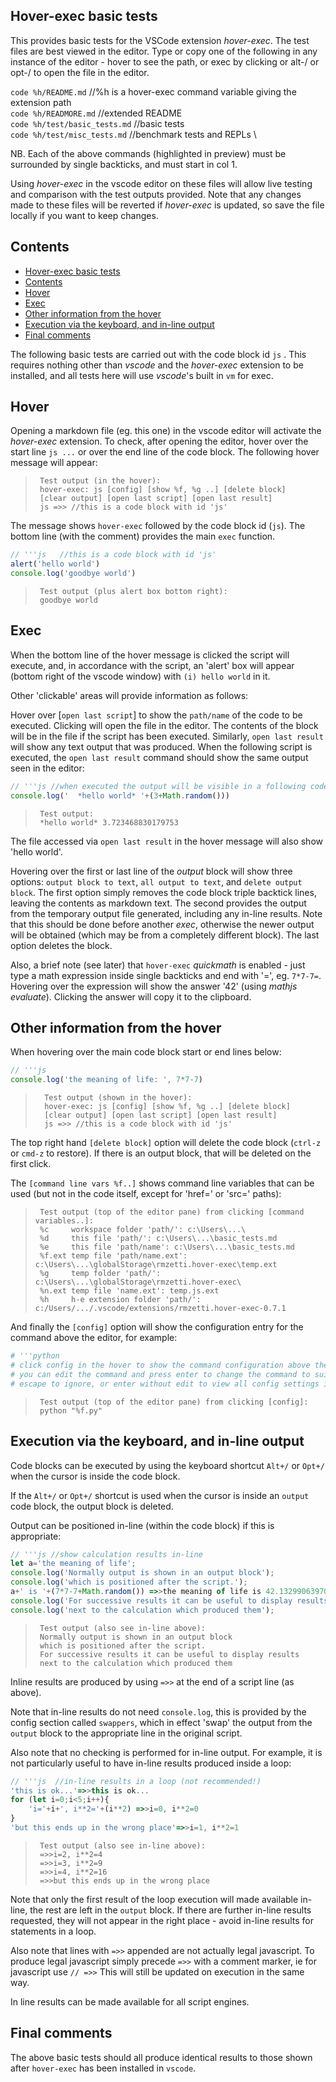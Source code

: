 ## Hover-exec basic tests

This provides basic tests for the VSCode extension *hover-exec*. The test files are best viewed in the editor. Type or copy one of the following in any instance of the editor - hover to see the path, or exec by clicking or alt-/ or opt-/ to open the file in the editor.

`code %h/README.md`            //%h is a hover-exec command variable giving the extension path \
`code %h/READMORE.md`       //extended README \
`code %h/test/basic_tests.md` //basic tests \
`code %h/test/misc_tests.md`  //benchmark tests and REPLs \

NB. Each of the above commands (highlighted in preview) must be surrounded by single backticks, and must start in col 1.

Using *hover-exec* in the vscode editor on these files will allow live testing and comparison with the test outputs provided. Note that any changes made to these files will be reverted if *hover-exec* is updated, so save the file locally if you want to keep changes.

## Contents
- [Hover-exec basic tests](#hover-exec-basic-tests)
- [Contents](#contents)
- [Hover](#hover)
- [Exec](#exec)
- [Other information from the hover](#other-information-from-the-hover)
- [Execution via the keyboard, and in-line output](#execution-via-the-keyboard-and-in-line-output)
- [Final comments](#final-comments)

The following basic tests are carried out with the code block id `js` . This requires nothing other than *vscode* and the *hover-exec* extension to be installed, and all tests here will use *vscode*'s built in `vm` for exec.

## Hover
Opening a markdown file (eg. this one) in the vscode editor will activate the *hover-exec* extension. To check, after opening the editor, hover over the start line `js ...` or over the end line of the code block. The following hover message will appear:

>      Test output (in the hover):
>      hover-exec: js [config] [show %f, %g ..] [delete block]
>      [clear output] [open last script] [open last result]
>      js =>> //this is a code block with id 'js'

The message shows `hover-exec` followed by the code block id (`js`). The bottom line (with the comment) provides the main `exec` function.

```js   //this is a code block with id 'js'
// '''js   //this is a code block with id 'js'
alert('hello world')
console.log('goodbye world')
```
>      Test output (plus alert box bottom right):
>      goodbye world

## Exec
When the bottom line of the hover message is clicked the script will execute, and, in accordance with the script,  an 'alert' box will appear (bottom right of the vscode window) with `(i) hello world` in it.

Other 'clickable' areas will provide information as follows:

Hover over [`open last script`] to show the `path/name` of the code to be executed. Clicking will open the file in the editor. The contents of the block will be in the file if the script has been executed. Similarly, `open last result` will show any text output that was produced. When the following script is executed, the `open last result` command should show the same output seen in the editor:

```js //when executed the output will be visible in a following code block titled 'output'.
// '''js //when executed the output will be visible in a following code block titled 'output'.
console.log('  *hello world* '+(3+Math.random()))
```
>      Test output:
>      *hello world* 3.723468830179753

The file accessed via `open last result` in the hover message will also show 'hello world'.

Hovering  over the first or last line of the *output* block will show three options: `output block to text`, `all output to text`, and `delete output block`. The first option simply removes the code block triple backtick lines, leaving the contents as markdown text. The second provides the output from the temporary output file generated, including any in-line results. Note that this should be done before another *exec*, otherwise the newer output will be obtained (which may be from a completely different block). The last option deletes the block. 

Also, a brief note (see later) that `hover-exec` *quickmath* is enabled - just type a math expression inside single backticks and end with '=', eg. `7*7-7=`. Hovering over the expression will show the answer '42' (using *mathjs evaluate*). Clicking the answer will copy it to the clipboard.

## Other information from the hover

When hovering over the main code block start or end lines below:

```js
// '''js
console.log('the meaning of life: ', 7*7-7)
```
>       Test output (shown in the hover):
>       hover-exec: js [config] [show %f, %g ..] [delete block]
>       [clear output] [open last script] [open last result]
>       js =>> //this is a code block with id 'js'

The top right hand `[delete block]` option will delete the code block (`ctrl-z` or `cmd-z` to restore). If there is an output block, that will be deleted on the first click.

The `[command line vars %f..]` shows command line variables  that can be used (but not in the code itself, except for 'href=' or 'src=' paths):

>      Test output (top of the editor pane) from clicking [command variables..]:
>      %c     workspace folder 'path/': c:\Users\...\
>      %d     this file 'path/': c:\Users\...\basic_tests.md
>      %e     this file 'path/name': c:\Users\...\basic_tests.md
>      %f.ext temp file 'path/name.ext': c:\Users\...\globalStorage\rmzetti.hover-exec\temp.ext
>      %g     temp folder 'path/': c:\Users\...\globalStorage\rmzetti.hover-exec\
>      %n.ext temp file 'name.ext': temp.js.ext
>      %h     h-e extension folder 'path/': c:/Users/.../.vscode/extensions/rmzetti.hover-exec-0.7.1

And finally the `[config]` option will show the configuration entry for the command above the editor, for example:

```python
# '''python
# click config in the hover to show the command configuration above the editor
# you can edit the command and press enter to change the command to suit, or
# escape to ignore, or enter without edit to view all config settings in settings.json
```
>      Test output (top of the editor pane) from clicking [config]:
>      python "%f.py"

## Execution via the keyboard, and in-line output

Code blocks can be executed by using the keyboard shortcut `Alt+/` or `Opt+/` when the cursor is inside the code block.

If the `Alt+/` or `Opt+/` shortcut is used when the cursor is inside an `output` code block, the output block is deleted.

Output can be positioned in-line (within the code block) if this is appropriate:

```js //show calculation results in-line
// '''js //show calculation results in-line
let a='the meaning of life';
console.log('Normally output is shown in an output block');
console.log('which is positioned after the script.');
a+' is '+(7*7-7+Math.random()) =>>the meaning of life is 42.13299063970367
console.log('For successive results it can be useful to display results');
console.log('next to the calculation which produced them');
```
>      Test output (also see in-line above):
>      Normally output is shown in an output block
>      which is positioned after the script.
>      For successive results it can be useful to display results
>      next to the calculation which produced them

Inline results are produced by using `=>>` at the end of a script line (as above).

Note that in-line results do not need `console.log`, this is provided by the config section called `swappers`, which in effect 'swap' the output from the `output` block to the appropriate line in the original script.

Also note that no checking is performed for in-line output. For example, it is not particularly useful to have in-line results produced inside a loop:

```js
// '''js  //in-line results in a loop (not recommended!) 
'this is ok...'=>>this is ok...
for (let i=0;i<5;i++){
    'i='+i+', i**2='+(i**2) =>>i=0, i**2=0
}
'but this ends up in the wrong place'=>>i=1, i**2=1
```
>      Test output (also see in-line above):
>      =>>i=2, i**2=4
>      =>>i=3, i**2=9
>      =>>i=4, i**2=16
>      =>>but this ends up in the wrong place

Note that only the first result of the loop execution will made available in-line, the rest are left in the `output` block. If there are further in-line results requested, they will not appear in the right place - avoid in-line results for statements in a loop.

Also note that lines with `=>>` appended are not actually legal javascript. To produce legal javascript simply precede `=>>` with a comment marker, ie for javascript use `// =>>` This will still be updated on execution in the same way.

In line results can be made available for all script engines.

## Final comments

The above basic tests should all produce identical results to those shown after `hover-exec` has been installed in `vscode`.


